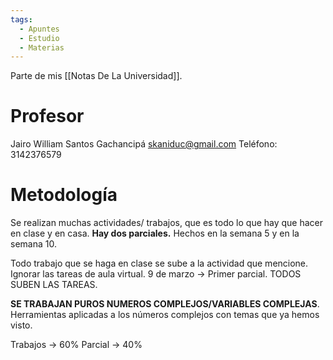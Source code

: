 ```yaml
---
tags:
  - Apuntes
  - Estudio
  - Materias
---
```

Parte de mis [[Notas De La Universidad]].

# Profesor
Jairo William Santos Gachancipá
skaniduc@gmail.com
Teléfono: 3142376579

# Metodología

Se realizan muchas actividades/ trabajos, que es todo lo que hay que hacer en clase y en casa.
**Hay dos parciales.** Hechos en la semana 5 y en la semana 10.

Todo trabajo que se haga en clase se sube a la actividad que mencione. Ignorar las tareas de aula virtual.
9 de marzo -> Primer parcial. TODOS SUBEN LAS TAREAS.

**SE TRABAJAN PUROS NUMEROS COMPLEJOS/VARIABLES COMPLEJAS**. Herramientas aplicadas a los números complejos con temas que ya hemos visto.

Trabajos -> 60%
Parcial -> 40%



